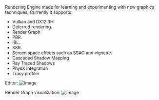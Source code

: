 Rendering Engine made for learning and experimenting with new graphics techniques.
Currently it supports:
* Vulkan and DX12 RHI
* Deferred rendering.
* Render Graph
* PBR.
* IBL.
* SSR.
* Screen space effects such as SSAO and vignette.
* Cascaded Shadow Mapping
* Ray Traced Shadows
* PhysX integration
* Tracy profiler

Editor:
![image](https://github.com/user-attachments/assets/1faebe85-7f7d-4ea2-b853-fba9720f30c1)

Render Graph visualization:
![image](https://github.com/user-attachments/assets/cecf3e23-a2f2-41f8-9a3a-b7855711650f)

